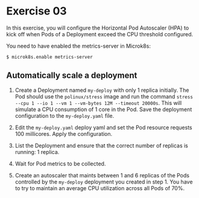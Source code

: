 # Exercise 03

In this exercise, you will configure the Horizontal Pod Autoscaler (HPA) to kick off when Pods of a Deployment exceed the CPU threshold configured.

You need to have enabled the metrics-server in Microk8s: 
```shell
$ microk8s.enable metrics-server
```

## Automatically scale a deployment

1. Create a Deployment named `my-deploy` with only 1 replica initially. The Pod should use the `polinux/stress` image and run the command `stress --cpu 1 --io 1 --vm 1 --vm-bytes 12M --timeout 20000s`. This will simulate a CPU consumption of 1 core in the Pod.
Save the deployment configuration to the `my-deploy.yaml` file.

2. Edit the `my-deploy.yaml` deploy yaml and set the Pod resource requests 100 millicores. Apply the configuration.

3. List the Deployment and ensure that the correct number of replicas is running: 1 replica.

4. Wait for Pod metrics to be collected.

5. Create an autoscaler that maints between 1 and 6 replicas of the Pods controlled by the `my-deploy` deployment you created in step 1. You have to try to maintain an average CPU utilization across all Pods of 70%.
